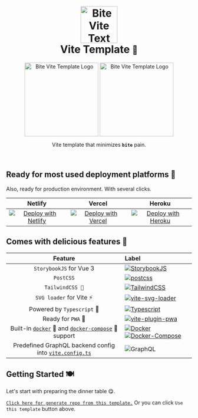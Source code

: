 <h1 align="center">
  <img
    align="center"
    src="https://user-images.githubusercontent.com/29407019/112463871-d50bae00-8d73-11eb-978d-6756ad20126a.png"
    alt="Bite Vite Text"
    width="100"
  />
  <br/>
  Vite Template <small>🐝</small>
</h1>

<p align="center">
  <img
    src="https://user-images.githubusercontent.com/29407019/112369852-bd89e200-8ced-11eb-8c85-172ce6783191.png"
    align="center"
    alt="Bite Vite Template Logo"
    width="200"
  />
  <img
    src="https://user-images.githubusercontent.com/29407019/112369775-a2b76d80-8ced-11eb-82fd-c5b8cf3bfbb6.png"
    align="center"
    alt="Bite Vite Template Logo"
    width="200"
  />
</p>

<p align="center">
  Vite template that minimizes <b><code>bite</code></b> pain.
</p>
<br/>

## Ready for most used deployment platforms 🥞

Also, ready for production environment. With several clicks.

| **Netlify** | **Vercel** | **Heroku** |
| :-----: | :----: | :----: |
| [![Deploy with Netlify](https://www.netlify.com/img/deploy/button.svg)](https://app.netlify.com/start/deploy?repository=https://github.com/Asim-Tahir/bite) | [![Deploy with Vercel](https://vercel.com/button)](https://vercel.com/new/git/external?repository-url=https%3A%2F%2Fgithub.com%2FAsim-Tahir%2Fbite&project-name=bite-vite&repo-name=bite-vite&demo-title=Bite%20Vite%20Template&demo-description=Vite%20template%20that%20minimizes%20bite%20pain%20%F0%9F%90%9D)  | [![Deploy with Heroku](https://www.herokucdn.com/deploy/button.svg)](https://heroku.com/deploy?template=https://github.com/Asim-Tahir/bite)

## Comes with delicious features 🍯

Feature              | Label
| :------------------: | :-------------------- |
| `StorybookJS` for Vue 3 | [![StorybookJS](https://img.shields.io/npm/v/storybook/next?label=%40storybook%2Fvue&logo=storybook)](https://github.com/storybookjs/storybook/releases/tag/v6.2.0-rc.6)
| `PostCSS` | [![postcss](https://img.shields.io/npm/v/postcss/latest?label=postcss&logo=postcss&logoColor=%23DD3A0A)](https://github.com/postcss/postcss/releases/latest)
| `TailwindCSS 🌊` | [![TailwindCSS](https://img.shields.io/npm/v/tailwindcss/latest?label=tailwindcss&logo=tailwind-css)](https://github.com/tailwindlabs/tailwindcss/releases/latest)
| `SVG loader` for Vite ⚡ | [![vite-svg-loader](https://img.shields.io/npm/v/vite-svg-loader/latest?label=vite-svg-loader&logo=svg)](https://github.com/jpkleemans/vite-svg-loader/releases/latest)
| Powered by `Typescript` 🦾 | [![Typescript](https://img.shields.io/npm/v/typescript/latest?label=typescript&logo=typescript)](https://github.com/microsoft/TypeScript/releases/latest)
| Ready for `PWA` 🧳 | [![vite-plugin-pwa](https://img.shields.io/npm/v/vite-plugin-pwa/latest?label=vite-plugin-pwa)](https://github.com/antfu/vite-plugin-pwa/releases/latest) |
| Built-in [`docker`](Dockerfile) 🐳 and [`docker-compose`](docker-compose.yml) 🐋 support | [![Docker](https://img.shields.io/static/v1?label=%20&message=Docker&logo=docker&color=249)](Dockerfile) [![Docker-Compose](https://img.shields.io/static/v1?label=%20&message=Docker-Compose&logo=docker&color=249)](docker-compose.yml)
| Predefined GraphQL backend config into [`vite.config.ts`](vite.config.ts#L23) | ![GraphQL](https://img.shields.io/static/v1?label=%20&message=GraphQL&logo=graphql&color=DC32A4)

## Getting Started 🍽️

Let's start with preparing the dinner table 😋.

[`Click here for generate repo from this template.`](https://github.com/Asim-Tahir/bite/generate) Or you can click `Use this template` button above.
